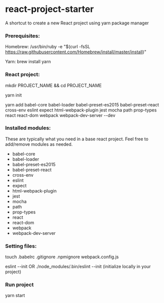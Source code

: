 # react-project-starter
A shortcut to create a new React project using yarn package manager

### Prerequisites:
Homebrew:
/usr/bin/ruby -e "$(curl -fsSL https://raw.githubusercontent.com/Homebrew/install/master/install)"

Yarn:
brew install yarn

### React project:
mkdir PROJECT_NAME && cd PROJECT_NAME

yarn init

yarn add babel-core babel-loader babel-preset-es2015 babel-preset-react cross-env eslint expect html-webpack-plugin jest mocha path prop-types react react-dom webpack webpack-dev-server --dev

### Installed modules:
These are typically what you need in a base react project. Feel free to add/remove modules as needed.
  * babel-core
  * babel-loader
  * babel-preset-es2015
  * babel-preset-react
  * cross-env
  * eslint
  * expect
  * html-webpack-plugin
  * jest
  * mocha
  * path
  * prop-types
  * react
  * react-dom
  * webpack
  * webpack-dev-server

### Setting files:
touch .babelrc .gitignore .npmignore webpack.config.js

eslint --init OR ./node_modules/.bin/eslint --init (initialize locally in your project)

### Run project
yarn start
